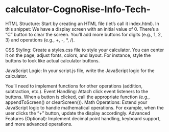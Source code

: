 # calculator-CognoRise-Info-Tech-
HTML Structure:
Start by creating an HTML file (let’s call it index.html). 
In this snippet:
We have a display screen with an initial value of 0.
There’s a “C” button to clear the screen.
You’ll add more buttons for digits (e.g., 1, 2, 3) and operations (e.g., +, -, *, /).

CSS Styling:
Create a styles.css file to style your calculator. You can center it on the page, adjust fonts, colors, and layout.
For instance, style the buttons to look like actual calculator buttons.

JavaScript Logic:
In your script.js file, write the JavaScript logic for the calculator.

You’ll need to implement functions for other operations (addition, subtraction, etc.).
Event Handling:
Attach click event listeners to the buttons. When a button is clicked, call the appropriate function (e.g., appendToScreen() or clearScreen()).
Math Operations:
Extend your JavaScript logic to handle mathematical operations. For example, when the user clicks the “+” button, update the display accordingly.
Advanced Features (Optional):
Implement decimal point handling, keyboard support, and more advanced operations.
